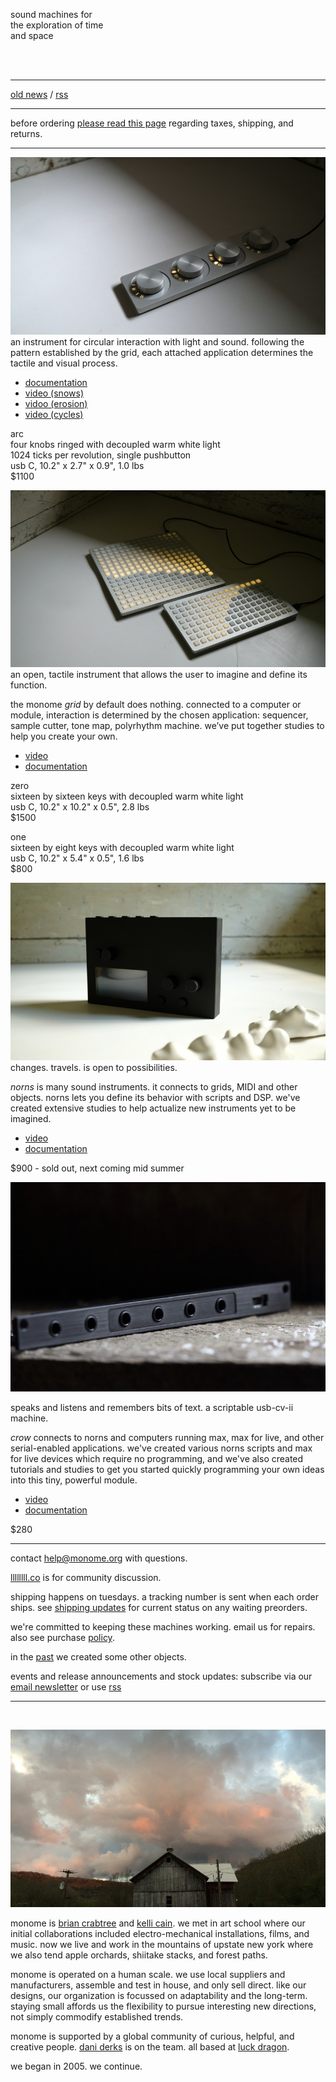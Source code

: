 sound machines for   
the exploration of time  
and space

<br/>
<br/>

---


<!--NEWS-->

[old news](/old.html) / [rss](rss.xml)

---

before ordering [please read this page](/policy.html) regarding taxes, shipping, and returns.

---

[![](/image/arc.jpg)](/image/high/arc.jpg)
an instrument for circular interaction with light and sound. following the pattern established by the grid, each attached application determines the tactile and visual process.

  - [documentation](https://monome.org/docs/arc)
  - [video (snows)](https://vimeo.com/1069216011)  
  - [vidoo (erosion)](https://vimeo.com/1072397621)
  - [video (cycles)](https://vimeo.com/1071043221)

<!-- ARC -->

arc  
four knobs ringed with decoupled warm white light  
1024 ticks per revolution, single pushbutton  
usb C, 10.2" x 2.7" x 0.9", 1.0 lbs  
$1100



[![](/image/both.jpg)](/image/high/both.jpg)
an open, tactile instrument that allows the user to imagine and define its function.

the monome _grid_ by default does nothing. connected to a computer or module, interaction is determined by the chosen application: sequencer, sample cutter, tone map, polyrhythm machine. we’ve put together studies to help you create your own.

  - [video](https://vimeo.com/841239908)
  - [documentation](https://monome.org/docs/grid)

zero  
sixteen by sixteen keys with decoupled warm white light  
usb C, 10.2" x 10.2" x 0.5", 2.8 lbs  
$1500

<!--ZERONEW-->

<!--zero (b-stock)  
100% new and functional, very minor aesthetic imperfections from the machine shop  
$1400

<!--Z EROBSTOCK-->

one  
sixteen by eight keys with decoupled warm white light  
usb C, 10.2" x 5.4" x 0.5", 1.6 lbs  
$800

<!--ONENEW-->

<!--
one (b-stock)  
100% new and functional, very minor aesthetic imperfections from the machine shop  
$650

<!--O NEBSTOCK-->




![](/image/norns-black.jpg)
changes. travels. is open to possibilities.

_norns_ is many sound instruments. it connects to grids, MIDI and other objects. norns lets you define its behavior with scripts and DSP. we've created extensive studies to help actualize new instruments yet to be imagined.

- [video](https://vimeo.com/267112253)
- [documentation](https://monome.org/docs/norns)

$900 - sold out, next coming mid summer

<!--B LACKNEW-->

<!--
norns (b-stock)
100% new and functional, very minor aesthetic imperfections from the machine shop  
$850

<!--B LACKBSTOCK-->


<!--G REY-->


![](/image/crow.jpg)

speaks and listens and remembers bits of text. a scriptable usb-cv-ii machine.

_crow_ connects to norns and computers running max, max for live, and other serial-enabled applications. we've created various norns scripts and max for live devices which require no programming, and we've also created tutorials and studies to get you started quickly programming your own ideas into this tiny, powerful module.

- [video](https://vimeo.com/362620801)
- [documentation](https://monome.org/docs/crow)

$280

<!--CROW-->



---

contact help@monome.org with questions.

[llllllll.co](https://llllllll.co) is for community discussion.

shipping happens on tuesdays. a tracking number is sent when each order ships. see [shipping updates](/shipping.html) for current status on any waiting preorders.

we're committed to keeping these machines working. email us for repairs. also see purchase [policy](/policy.html).

in the [past](/past.html) we created some other objects.

events and release announcements and stock updates: subscribe via our [email newsletter](https://buttondown.email/monome) or use [rss](/rss.xml)

---

<br/>

![barn](/image/barn.jpg)

monome is [brian crabtree](https://nnnnnnnn.co) and [kelli cain](http://kellicain.com). we met in art school where our initial collaborations included electro-mechanical installations, films, and music. now we live and work in the mountains of upstate new york where we also tend apple orchards, shiitake stacks, and forest paths.</p>

monome is operated on a human scale. we use local suppliers and manufacturers, assemble and test in house, and only sell direct. like our designs, our organization is focussed on adaptability and the long-term. staying small affords us the flexibility to pursue interesting new directions, not simply commodify established trends.

monome is supported by a global community of curious, helpful, and creative people. [dani derks](https://dndrks.com) is on the team. all based at [luck dragon](https://luckdragon.space).

we began in 2005. we continue.
